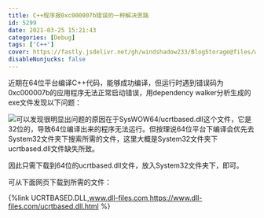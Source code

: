 ```yaml
---
title: C++程序报0xc000007b错误的一种解决思路
id: 5299
date: 2021-03-25 15:21:43
categories: [Debug]
tags: ['C++']
cover: https://fastly.jsdelivr.net/gh/windshadow233/BlogStorage@files/webp/4dd07db63d7cf9d284be9f70cdc9b9b7.webp
disableNunjucks: false
---
```


近期在64位平台编译C++代码，能够成功编译，但运行时遇到错误码为0xc000007b的应用程序无法正常启动错误，用dependency walker分析生成的exe文件发现以下问题：

![](https://fastly.jsdelivr.net/gh/windshadow233/BlogStorage@files/webp/4dd07db63d7cf9d284be9f70cdc9b9b7.webp)可以发现很明显出问题的原因在于SysWOW64/ucrtbased.dll这个文件，它是32位的，导致64位编译出来的程序无法运行。但按理说64位平台下编译会优先去System32文件夹下搜索所需的文件，这里大概是System32文件夹下ucrtbased.dll文件缺失所致。


因此只需下载到64位的ucrtbased.dll文件，放入System32文件夹下，即可。

可从下面网页下载到所需的文件：

{%link UCRTBASED.DLL,www.dll-files.com,https://www.dll-files.com/ucrtbased.dll.html %}
